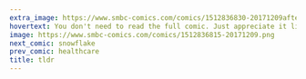```yaml
---
extra_image: https://www.smbc-comics.com/comics/1512836830-20171209after.png
hovertext: You don't need to read the full comic. Just appreciate it like a city or whatever.
image: https://www.smbc-comics.com/comics/1512836815-20171209.png
next_comic: snowflake
prev_comic: healthcare
title: tldr
---
```



